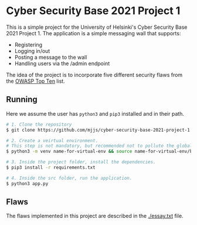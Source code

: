 # Cyber Security Base 2021 Project 1

This is a simple project for the University of Helsinki's Cyber Security Base 2021 Project 1.
The application is a simple messaging wall that supports:
* Registering
* Logging in/out
* Posting a message to the wall
* Handling users via the /admin endpoint

The idea of the project is to incorporate five different security flaws from the [OWASP Top Ten](https://owasp.org/www-project-top-ten/) list.

## Running
Here we assume the user has `python3` and `pip3` installed and in their path.

```sh
# 1. Clone the repository
$ git clone https://github.com/mjjs/cyber-security-base-2021-project-1

# 2. Create a veirtual environment.
# This step is not mandatory, but recommended not to pollute the global environment with packages.
$ python3 -m venv name-for-virtual-env && source name-for-virtual-env/bin/activate

# 3. Inside the project folder, install the dependencies.
$ pip3 install -r requirements.txt

# 4. Inside the src folder, run the application.
$ python3 app.py
```

## Flaws
The flaws implemented in this project are described in the [./essay.txt](essay.txt) file.
